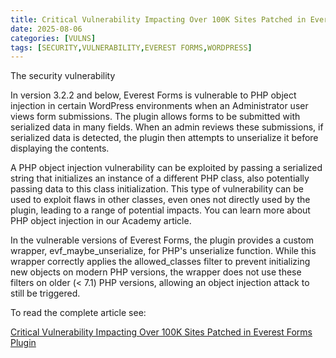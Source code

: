 ```yaml
---
title: Critical Vulnerability Impacting Over 100K Sites Patched in Everest Forms Plugin
date: 2025-08-06
categories: [VULNS]
tags: [SECURITY,VULNERABILITY,EVEREST FORMS,WORDPRESS]
---
```


The security vulnerability

In version 3.2.2 and below, Everest Forms is vulnerable to PHP object injection in certain WordPress environments when an Administrator user views form submissions. The plugin allows forms to be submitted with serialized data in many fields. When an admin reviews these submissions, if serialized data is detected, the plugin then attempts to unserialize it before displaying the contents.

A PHP object injection vulnerability can be exploited by passing a serialized string that initializes an instance of a different PHP class, also potentially passing data to this class initialization. This type of vulnerability can be used to exploit flaws in other classes, even ones not directly used by the plugin, leading to a range of potential impacts. You can learn more about PHP object injection in our Academy article.

In the vulnerable versions of Everest Forms, the plugin provides a custom wrapper, evf_maybe_unserialize, for PHP's unserialize function. While this wrapper correctly applies the allowed_classes filter to prevent initializing new objects on modern PHP versions, the wrapper does not use these filters on older (< 7.1) PHP versions, allowing an object injection attack to still be triggered.

To read the complete article see:

[Critical Vulnerability Impacting Over 100K Sites Patched in Everest Forms Plugin](https://patchstack.com/articles/critical-vulnerability-impacting-over-100k-sites-patched-in-everest-forms-plugin/)  
